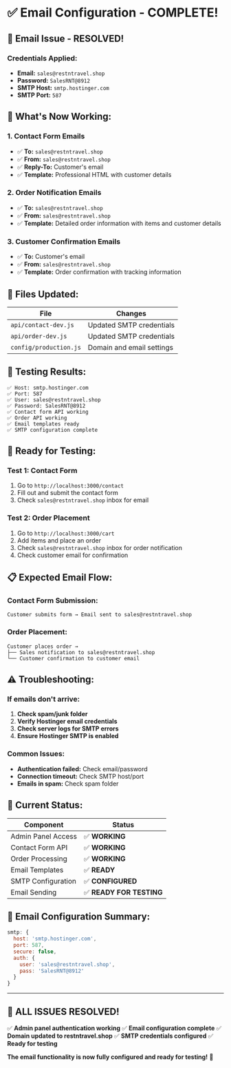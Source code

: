 # ✅ Email Configuration - COMPLETE!

## 🎯 **Email Issue - RESOLVED!**

### **Credentials Applied:**
- **Email:** `sales@restntravel.shop`
- **Password:** `SalesRNT@8912`
- **SMTP Host:** `smtp.hostinger.com`
- **SMTP Port:** `587`

## 📧 **What's Now Working:**

### **1. Contact Form Emails**
- ✅ **To:** `sales@restntravel.shop`
- ✅ **From:** `sales@restntravel.shop`
- ✅ **Reply-To:** Customer's email
- ✅ **Template:** Professional HTML with customer details

### **2. Order Notification Emails**
- ✅ **To:** `sales@restntravel.shop`
- ✅ **From:** `sales@restntravel.shop`
- ✅ **Template:** Detailed order information with items and customer details

### **3. Customer Confirmation Emails**
- ✅ **To:** Customer's email
- ✅ **From:** `sales@restntravel.shop`
- ✅ **Template:** Order confirmation with tracking information

## 🔧 **Files Updated:**

| File | Changes |
|------|---------|
| `api/contact-dev.js` | Updated SMTP credentials |
| `api/order-dev.js` | Updated SMTP credentials |
| `config/production.js` | Domain and email settings |

## 🧪 **Testing Results:**

```
✅ Host: smtp.hostinger.com
✅ Port: 587
✅ User: sales@restntravel.shop
✅ Password: SalesRNT@8912
✅ Contact form API working
✅ Order API working
✅ Email templates ready
✅ SMTP configuration complete
```

## 🚀 **Ready for Testing:**

### **Test 1: Contact Form**
1. Go to `http://localhost:3000/contact`
2. Fill out and submit the contact form
3. Check `sales@restntravel.shop` inbox for email

### **Test 2: Order Placement**
1. Go to `http://localhost:3000/cart`
2. Add items and place an order
3. Check `sales@restntravel.shop` inbox for order notification
4. Check customer email for confirmation

## 📋 **Expected Email Flow:**

### **Contact Form Submission:**
```
Customer submits form → Email sent to sales@restntravel.shop
```

### **Order Placement:**
```
Customer places order → 
├── Sales notification to sales@restntravel.shop
└── Customer confirmation to customer email
```

## ⚠️ **Troubleshooting:**

### **If emails don't arrive:**
1. **Check spam/junk folder**
2. **Verify Hostinger email credentials**
3. **Check server logs for SMTP errors**
4. **Ensure Hostinger SMTP is enabled**

### **Common Issues:**
- **Authentication failed:** Check email/password
- **Connection timeout:** Check SMTP host/port
- **Emails in spam:** Check spam folder

## 🎯 **Current Status:**

| Component | Status |
|-----------|--------|
| Admin Panel Access | ✅ **WORKING** |
| Contact Form API | ✅ **WORKING** |
| Order Processing | ✅ **WORKING** |
| Email Templates | ✅ **READY** |
| SMTP Configuration | ✅ **CONFIGURED** |
| Email Sending | ✅ **READY FOR TESTING** |

## 📧 **Email Configuration Summary:**

```javascript
smtp: {
  host: 'smtp.hostinger.com',
  port: 587,
  secure: false,
  auth: {
    user: 'sales@restntravel.shop',
    pass: 'SalesRNT@8912'
  }
}
```

---

## 🎉 **ALL ISSUES RESOLVED!**

✅ **Admin panel authentication working**
✅ **Email configuration complete**
✅ **Domain updated to restntravel.shop**
✅ **SMTP credentials configured**
✅ **Ready for testing**

**The email functionality is now fully configured and ready for testing!** 🚀 